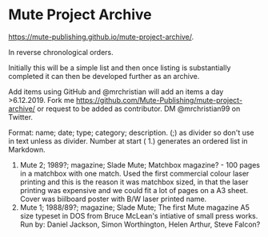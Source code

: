 # Mute Project Archive

https://mute-publishing.github.io/mute-project-archive/.

In reverse chronological orders.

Initially this will be a simple list and then once listing is substantially completed it can then be developed further as an archive.

Add items using GitHub and @mrchristian will add an items a day >6.12.2019. Fork me https://github.com/Mute-Publishing/mute-project-archive/ or request to be added as contributor. DM @mrchristian99 on Twitter.

Format: name; date; type; category; description. (;) as divider so don't use in text unless as divider. Number at start ( 1.) generates an ordered list in Markdown.

 1. Mute 2; 1989?; magazine; Slade Mute; Matchbox magazine? - 100 pages in a matchbox with one match. Used the first commercial colour laser printing and this is the reason it was matchbox sized, in that the laser printing was expensive and we could fit a lot of pages on a A3 sheet. Cover was biilboard poster with B/W laser printed name.
 1. Mute 1; 1988/89?; magazine; Slade Mute; The first Mute magazine A5 size typeset in DOS from Bruce McLean's intiative of small press works. Run by: Daniel Jackson, Simon Worthington, Helen Arthur, Steve Falcon?
